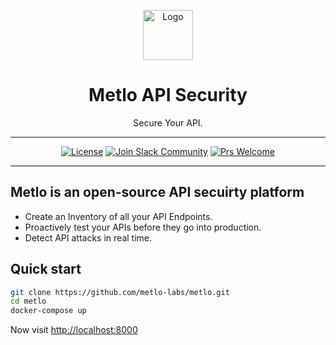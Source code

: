 <p align="center">
  <img alt="Logo" src="https://storage.googleapis.com/metlo-security-public-images/logo.png" height="80" />
  <h1 align="center">Metlo API Security</h1>
  <p align="center">Secure Your API.</p>
</p>

---
<div align="center">

[![License](https://img.shields.io/badge/license-MIT-brightgreen)](/LICENSE)
[![Join Slack Community](https://img.shields.io/badge/slack%20community-join-blue)](https://metlo.com/slack)
[![Prs Welcome](https://img.shields.io/badge/PRs-welcome-brightgreen.svg?style=shields)](http://makeapullrequest.com)

</div>

---

## Metlo is an open-source API secuirty platform
* Create an Inventory of all your API Endpoints.
* Proactively test your APIs before they go into production.
* Detect API attacks in real time.

## Quick start
```bash
git clone https://github.com/metlo-labs/metlo.git
cd metlo
docker-compose up
```

Now visit [http://localhost:8000](http://localhost:8000)